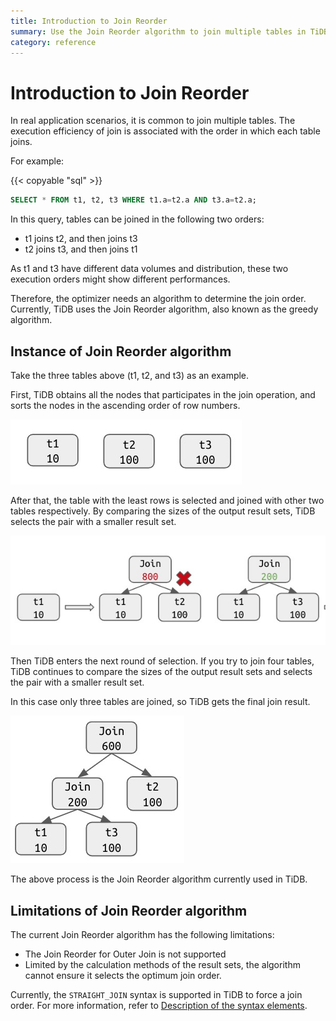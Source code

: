```yaml
---
title: Introduction to Join Reorder
summary: Use the Join Reorder algorithm to join multiple tables in TiDB.
category: reference
---
```


# Introduction to Join Reorder

In real application scenarios, it is common to join multiple tables. The execution efficiency of join is associated with the order in which each table joins.

For example:

{{< copyable "sql" >}}

```sql
SELECT * FROM t1, t2, t3 WHERE t1.a=t2.a AND t3.a=t2.a;
```

In this query, tables can be joined in the following two orders:

- t1 joins t2, and then joins t3
- t2 joins t3, and then joins t1

As t1 and t3 have different data volumes and distribution, these two execution orders might show different performances.

Therefore, the optimizer needs an algorithm to determine the join order. Currently, TiDB uses the Join Reorder algorithm, also known as the greedy algorithm.

## Instance of Join Reorder algorithm

Take the three tables above (t1, t2, and t3) as an example.

First, TiDB obtains all the nodes that participates in the join operation, and sorts the nodes in the ascending order of row numbers.

![join-reorder-1](/media/join-reorder-1.png)

After that, the table with the least rows is selected and joined with other two tables respectively. By comparing the sizes of the output result sets, TiDB selects the pair with a smaller result set.

![join-reorder-2](/media/join-reorder-2.png)

Then TiDB enters the next round of selection. If you try to join four tables, TiDB continues to compare the sizes of the output result sets and selects the pair with a smaller result set.

In this case only three tables are joined, so TiDB gets the final join result.

![join-reorder-3](/media/join-reorder-3.png)

The above process is the Join Reorder algorithm currently used in TiDB.

## Limitations of Join Reorder algorithm

The current Join Reorder algorithm has the following limitations:

- The Join Reorder for Outer Join is not supported
- Limited by the calculation methods of the result sets, the algorithm cannot ensure it selects the optimum join order.

Currently, the `STRAIGHT_JOIN` syntax is supported in TiDB to force a join order. For more information, refer to [Description of the syntax elements](/reference/sql/statements/select.md#description-of-the-syntax-elements).
